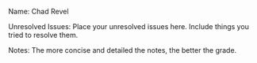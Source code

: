 Name: Chad Revel

Unresolved Issues: Place your unresolved issues here. Include things you tried to resolve them. 

Notes: The more concise and detailed the notes, the better the grade.  

###
